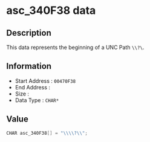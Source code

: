 # asc_340F38 data

## Description

This data represents the beginning of a UNC Path `\\?\`.

## Information

* Start Address : `00470F38`
* End Address : 
* Size : 
* Data Type : `CHAR*`

## Value

```c
CHAR asc_340F38[] = "\\\\?\\";
```

